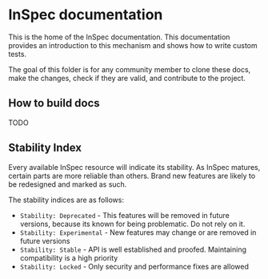 # InSpec documentation

This is the home of the InSpec documentation. This documentation provides an introduction to this mechanism and shows how to write custom tests.

The goal of this folder is for any community member to clone these docs, make the changes, check if they are valid, and contribute to the project.

## How to build docs

TODO

## Stability Index

Every available InSpec resource will indicate its stability. As InSpec matures, certain parts are more reliable than others. Brand new features are likely to be redesigned and marked as such.

The stability indices are as follows:

* `Stability: Deprecated` - This features will be removed in future versions, because its known for being problematic. Do not rely on it.
* `Stability: Experimental` - New features may change or are removed in future versions
* `Stability: Stable` - API is well established and proofed. Maintaining compatibility is a high priority
* `Stability: Locked` - Only security and performance fixes are allowed
